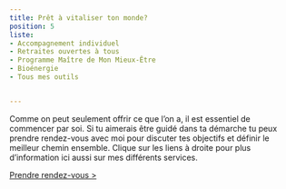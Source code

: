 ```yaml
---
title: Prêt à vitaliser ton monde?
position: 5
liste:
- Accompagnement individuel
- Retraites ouvertes à tous
- Programme Maître de Mon Mieux-Être
- Bioénergie
- Tous mes outils


---
```

Comme on peut seulement offrir ce que l’on a, il est essentiel de commencer par soi.  Si tu aimerais être guidé dans ta démarche tu peux prendre rendez-vous avec moi pour discuter tes objectifs et définir le meilleur chemin ensemble. Clique sur les liens à droite pour plus d’information ici aussi sur mes différents services.

<a href="https://www.gorendezvous.com/homepage/111690" target="_blank">Prendre rendez-vous ></a>